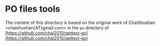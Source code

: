 PO files tools
==============
The content of this directory is based on the original work of ChaiShushan <chaishushan{AT}gmail.com> 
in the `po` directory of [https://github.com/chai2010/gettext-go](https://github.com/chai2010/gettext-go)
